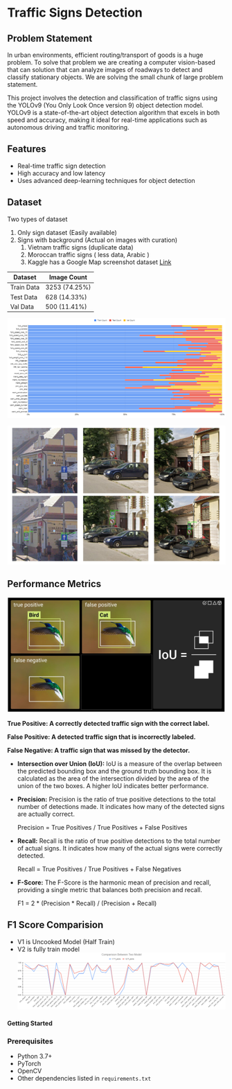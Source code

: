# Traffic Signs Detection

## Problem Statement
In urban environments, efficient routing/transport of goods is a huge problem. To solve that problem we are creating a computer vision-based that can solution that can analyze images of roadways to detect and classify stationary objects. We are solving the small chunk of large problem statement.

This project involves the detection and classification of traffic signs using the YOLOv9 (You Only Look Once version 9) object detection model. YOLOv9 is a state-of-the-art object detection algorithm that excels in both speed and accuracy, making it ideal for real-time applications such as autonomous driving and traffic monitoring.

## Features
- Real-time traffic sign detection
- High accuracy and low latency
- Uses advanced deep-learning techniques for object detection

## Dataset
Two types of dataset
1. Only sign dataset (Easily available)
2. Signs with background (Actual on images with curation)
    1. Vietnam traffic signs (duplicate data)
    2. Moroccan traffic signs ( less data, Arabic )
    3. Kaggle has a Google Map screenshot dataset [Link]([https://markdownlivepreview.com/](https://www.kaggle.com/datasets/raduoprea/traffic-signs))

| Dataset | Image Count |
|---|---|
| Train Data | 3253 (74.25%)
| Test Data | 628 (14.33%)
| Val Data | 500 (11.41%) 

![dataset distribution](/images/data_distribution_visualise.png "data_distribution_visualise")

![sample dataset](/images/data_sample.png "sample dataset")

## Performance Metrics
![Performance Metrics](/images/accuracy_calculation.png "accuracy_calculation")

<b>True Positive:
A correctly detected traffic sign with the correct label.

False Positive:
A detected traffic sign that is incorrectly labeled.

False Negative:
A traffic sign that was missed by the detector.
</b>

- **Intersection over Union (IoU):** IoU is a measure of the overlap between the predicted bounding box and the ground truth bounding box. It is calculated as the area of the intersection divided by the area of the union of the two boxes. A higher IoU indicates better performance.
  
- **Precision:** Precision is the ratio of true positive detections to the total number of detections made. It indicates how many of the detected signs are actually correct.
  
  Precision = True Positives / True Positives + False Positives

- **Recall:** Recall is the ratio of true positive detections to the total number of actual signs. It indicates how many of the actual signs were correctly detected.
  
  Recall = True Positives / True Positives + False Negatives

- **F-Score:** The F-Score is the harmonic mean of precision and recall, providing a single metric that balances both precision and recall.
  
  F1 = 2 * (Precision * Recall) / (Precision + Recall)

## F1 Score Comparision
- V1 is Uncooked Model (Half Train)
- V2 is fully train model 
![Performance Metrics](/images/accuracy_comparision.png "accuracy_comparision.png")


#### Getting Started
### Prerequisites
- Python 3.7+
- PyTorch
- OpenCV
- Other dependencies listed in `requirements.txt`






